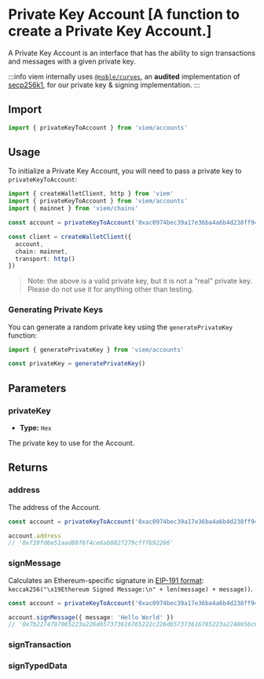 # Private Key Account [A function to create a Private Key Account.]

A Private Key Account is an interface that has the ability to sign transactions and messages with a given private key.

:::info
viem internally uses [`@noble/curves`](https://github.com/paulmillr/noble-curves), an **audited** implementation of [secp256k1](https://www.secg.org/sec2-v2.pdf), for our private key & signing implementation.
:::

## Import

```ts
import { privateKeyToAccount } from 'viem/accounts'
```

## Usage

To initialize a Private Key Account, you will need to pass a private key to `privateKeyToAccount`:

```ts
import { createWalletClient, http } from 'viem'
import { privateKeyToAccount } from 'viem/accounts'
import { mainnet } from 'viem/chains'

const account = privateKeyToAccount('0xac0974bec39a17e36ba4a6b4d238ff944bacb478cbed5efcae784d7bf4f2ff80') // [!code focus]

const client = createWalletClient({
  account,
  chain: mainnet,
  transport: http()
})
```

> Note: the above is a valid private key, but it is not a "real" private key. Please do not use it for anything other than testing.

### Generating Private Keys

You can generate a random private key using the `generatePrivateKey` function:

```ts
import { generatePrivateKey } from 'viem/accounts'

const privateKey = generatePrivateKey()
```

## Parameters

### privateKey

- **Type:** `Hex`

The private key to use for the Account.

## Returns

### address

The address of the Account.

```ts
const account = privateKeyToAccount('0xac0974bec39a17e36ba4a6b4d238ff944bacb478cbed5efcae784d7bf4f2ff80')

account.address
// '0xf39fd6e51aad88f6f4ce6ab8827279cfffb92266'
```

### signMessage

Calculates an Ethereum-specific signature in [EIP-191 format](https://eips.ethereum.org/EIPS/eip-191): `keccak256("\x19Ethereum Signed Message:\n" + len(message) + message))`.

```ts
const account = privateKeyToAccount('0xac0974bec39a17e36ba4a6b4d238ff944bacb478cbed5efcae784d7bf4f2ff80')

account.signMessage({ message: 'Hello World' })
// '0x7b2274797065223a226d657373616765222c226d657373616765223a2248656c6c6f20576f726c64227d'
```

### signTransaction

### signTypedData
